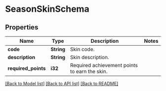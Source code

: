 # SeasonSkinSchema

## Properties

Name | Type | Description | Notes
------------ | ------------- | ------------- | -------------
**code** | **String** | Skin code. | 
**description** | **String** | Skin description. | 
**required_points** | **i32** | Required achievement points to earn the skin. | 

[[Back to Model list]](../README.md#documentation-for-models) [[Back to API list]](../README.md#documentation-for-api-endpoints) [[Back to README]](../README.md)


